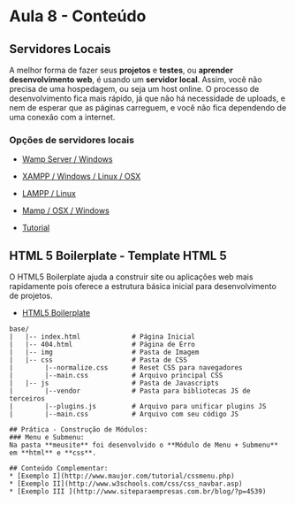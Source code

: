 # Aula 8 - Conteúdo

## Servidores Locais
A melhor forma de fazer seus **projetos** e **testes**, ou **aprender desenvolvimento web**, é usando um **servidor local**. Assim, você não precisa de uma hospedagem, ou seja um host online. O processo de desenvolvimento fica mais rápido, já que não há necessidade de uploads, e nem de esperar que as páginas carreguem, e você não fica dependendo de uma conexão com a internet.

### Opções de servidores locais
* [Wamp Server / Windows](http://www.wampserver.com/en/)
* [XAMPP / Windows / Linux / OSX](https://www.apachefriends.org/pt_br/download.html)
* [LAMPP / Linux](http://lamphowto.com/)
* [Mamp / OSX / Windows](http://lamphowto.com/)

* [Tutorial](https://www.youtube.com/watch?v=NSlt-rea6vw)

## HTML 5 Boilerplate - Template HTML 5
O HTML5 Boilerplate ajuda a construir site ou aplicações web mais rapidamente pois oferece a estrutura básica inicial para desenvolvimento de projetos.

* [HTML5 Boilerplate](https://html5boilerplate.com/)

```
base/
|   |-- index.html             # Página Inicial
|   |-- 404.html               # Página de Erro
|   |-- img                    # Pasta de Imagem
|   |-- css                    # Pasta de CSS
|        |--normalize.css      # Reset CSS para navegadores
|        |--main.css           # Arquivo principal CSS
|   |-- js                     # Pasta de Javascripts
|        |--vendor             # Pasta para bibliotecas JS de terceiros
|        |--plugins.js         # Arquivo para unificar plugins JS
|        |--main.css           # Arquivo com seu código JS

## Prática - Construção de Módulos:
### Menu e Submenu: 
Na pasta **meusite** foi desenvolvido o **Módulo de Menu + Submenu** em **html** e **css**.

## Conteúdo Complementar:
* [Exemplo I](http://www.maujor.com/tutorial/cssmenu.php)
* [Exemplo II](http://www.w3schools.com/css/css_navbar.asp)
* [Exemplo III ](http://www.siteparaempresas.com.br/blog/?p=4539)
